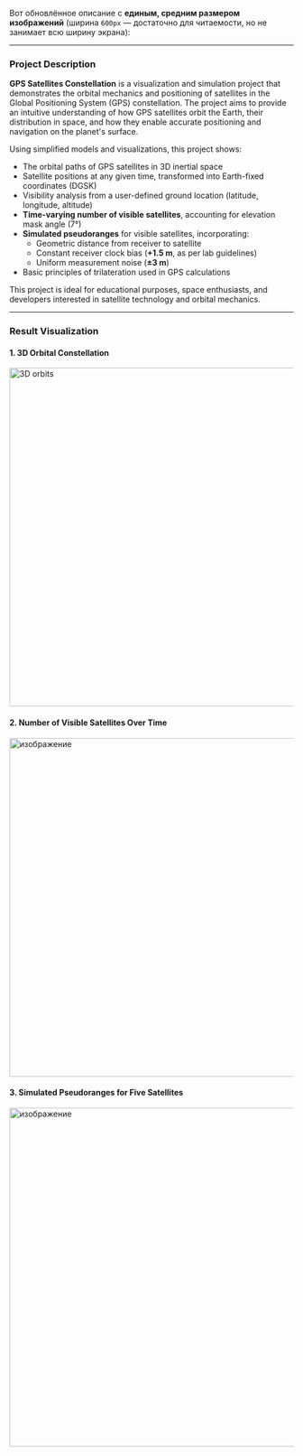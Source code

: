 Вот обновлённое описание с **единым, средним размером изображений** (ширина `600px` — достаточно для читаемости, но не занимает всю ширину экрана):

---

### Project Description

**GPS Satellites Constellation** is a visualization and simulation project that demonstrates the orbital mechanics and positioning of satellites in the Global Positioning System (GPS) constellation. The project aims to provide an intuitive understanding of how GPS satellites orbit the Earth, their distribution in space, and how they enable accurate positioning and navigation on the planet's surface.

Using simplified models and visualizations, this project shows:
- The orbital paths of GPS satellites in 3D inertial space  
- Satellite positions at any given time, transformed into Earth-fixed coordinates (DGSK)  
- Visibility analysis from a user-defined ground location (latitude, longitude, altitude)  
- **Time-varying number of visible satellites**, accounting for elevation mask angle (7°)  
- **Simulated pseudoranges** for visible satellites, incorporating:
  - Geometric distance from receiver to satellite  
  - Constant receiver clock bias (**+1.5 m**, as per lab guidelines)  
  - Uniform measurement noise (**±3 m**)  
- Basic principles of trilateration used in GPS calculations  

This project is ideal for educational purposes, space enthusiasts, and developers interested in satellite technology and orbital mechanics.

---

### Result Visualization

#### 1. 3D Orbital Constellation  
<img width="600" alt="3D orbits" src="https://github.com/user-attachments/assets/59a71e22-4f5a-4de9-9c32-db1476f87983" />

#### 2. Number of Visible Satellites Over Time  
<img width="600" alt="изображение" src="https://github.com/user-attachments/assets/0ce3c532-08e3-4972-9125-e9494a60f318" />


#### 3. Simulated Pseudoranges for Five Satellites  
<img width="600" alt="изображение" src="https://github.com/user-attachments/assets/d068a78e-59d0-4e99-b98b-2b23ed9e55e9" />
